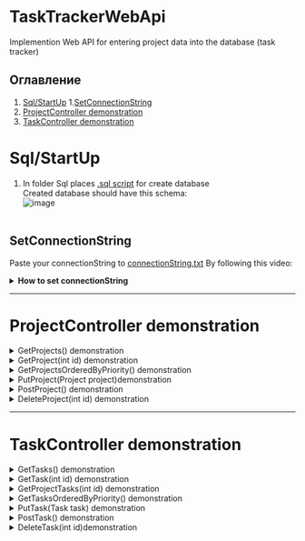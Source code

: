 # TaskTrackerWebApi
Implemention Web API for entering project data into the database (task tracker)

## Оглавление

1. [Sql/StartUp](#Sql/StartUp)
    1.[SetConnectionString](#SetConnectionString)
2. [ProjectController demonstration](#ProjectController-demonstration)
3. [TaskController demonstration](#TaskController-demonstration)
         

# Sql/StartUp
1) In folder Sql places [.sql script]((TaskTrackerWebApi/Sql/TaskTracker.sql)) for create database </br>
Created database should have this schema: </br>
![image](https://user-images.githubusercontent.com/86796337/124998109-80571f00-e054-11eb-9994-5530c47a3ca7.png) </br> </br>
## SetConnectionString
Paste your connectionString to [connectionString.txt](TaskTrackerWebApi/connectionString.txt)
By following this video:
<details><summary><b>How to set connectionString</b></summary>


https://user-images.githubusercontent.com/86796337/125048164-50d20200-e0a8-11eb-8019-7a89d5111866.mp4


</details>





___
# ProjectController demonstration


<details><summary>GetProjects() demonstration</summary>


https://user-images.githubusercontent.com/86796337/125028506-d21d9a80-e090-11eb-8377-6498e86cd461.mp4


</details>



<details><summary>GetProject(int id) demonstration</summary>


https://user-images.githubusercontent.com/86796337/125029275-0d6c9900-e092-11eb-86b8-1cb7c4f5513b.mp4


</details>


<details><summary> GetProjectsOrderedByPriority() demonstration</summary>


https://user-images.githubusercontent.com/86796337/125030165-4e18e200-e093-11eb-9f20-93342a75ed6d.mp4


</details>

<details><summary>PutProject(Project project)demonstration</summary>


https://user-images.githubusercontent.com/86796337/125030556-f6c74180-e093-11eb-894b-5b860ac7c950.mp4

</details>


<details><summary>PostProject() demonstration</summary>


https://user-images.githubusercontent.com/86796337/125031352-32aed680-e095-11eb-867e-52169c283986.mp4


</details>


<details><summary>DeleteProject(int id) demonstration</summary>


https://user-images.githubusercontent.com/86796337/125032202-49a1f880-e096-11eb-88b0-b8d9fe237aa5.mp4


</details>


___
# TaskController demonstration

<details><summary>GetTasks() demonstration</summary>


https://user-images.githubusercontent.com/86796337/125032445-a56c8180-e096-11eb-8d66-84954dc5a0de.mp4


</details>



<details><summary>GetTask(int id) demonstration</summary>


https://user-images.githubusercontent.com/86796337/125032628-eebcd100-e096-11eb-934e-2d9f4be42689.mp4


</details>



<details><summary>GetProjectTasks(int id) demonstration</summary>

    
https://user-images.githubusercontent.com/86796337/125032832-30e61280-e097-11eb-91ab-f2875301bbfb.mp4

    
</details>


<details><summary>GetTasksOrderedByPriority() demonstration</summary>


https://user-images.githubusercontent.com/86796337/125032976-67bc2880-e097-11eb-8ae7-106b27d8dc66.mp4


</details>


<details><summary>PutTask(Task task) demonstration</summary>


https://user-images.githubusercontent.com/86796337/125033210-b4076880-e097-11eb-80d0-c4167c3dee18.mp4


</details>




<details><summary>PostTask() demonstration</summary>


https://user-images.githubusercontent.com/86796337/125033474-05175c80-e098-11eb-8477-c2dca3ec1c33.mp4


</details>



<details><summary>DeleteTask(int id)demonstration</summary>


https://user-images.githubusercontent.com/86796337/125033642-414abd00-e098-11eb-889f-9c841fd8f573.mp4


</details>






























